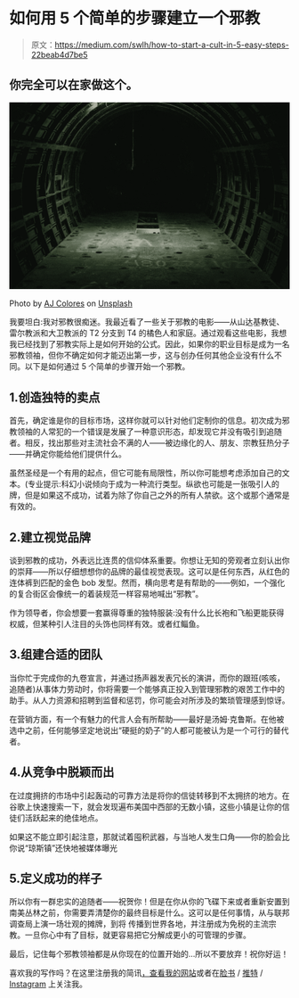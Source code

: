 # 如何用 5 个简单的步骤建立一个邪教

> 原文：<https://medium.com/swlh/how-to-start-a-cult-in-5-easy-steps-22beab4d7be5>

## 你完全可以在家做这个。

![](img/8990c3d412372c48e12ff82b06a6eaa3.png)

Photo by [AJ Colores](https://unsplash.com/@ajcolores?utm_source=medium&utm_medium=referral) on [Unsplash](https://unsplash.com?utm_source=medium&utm_medium=referral)

我要坦白:我对邪教很痴迷。我最近看了一些关于邪教的电影——从山达基教徒、雷尔教派和大卫教派的 T2 分支到 T4 的橘色人和家庭。通过观看这些电影，我想我已经找到了邪教实际上是如何开始的公式。因此，如果你的职业目标是成为一名邪教领袖，但你不确定如何才能迈出第一步，这与创办任何其他企业没有什么不同。以下是如何通过 5 个简单的步骤开始一个邪教。

## 1.创造独特的卖点

首先，确定谁是你的目标市场，这样你就可以针对他们定制你的信息。初次成为邪教领袖的人常犯的一个错误是发展了一种意识形态，却发现它并没有吸引到追随者。相反，找出那些对主流社会不满的人——被边缘化的人、朋友、宗教狂热分子——并确定你能给他们提供什么。

虽然圣经是一个有用的起点，但它可能有局限性，所以你可能想考虑添加自己的文本。(专业提示:科幻小说倾向于成为一种流行类型。纵欲也可能是一张吸引人的牌，但是如果这不成功，试着为除了你自己之外的所有人禁欲。这个或那个通常是有效的。

## 2.建立视觉品牌

谈到邪教的成功，外表远比连贯的信仰体系重要。你想让无知的旁观者立刻认出你的崇拜——所以仔细想想你的品牌的最佳视觉表现。这可以是任何东西，从红色的连体裤到匹配的金色 bob 发型。然而，横向思考是有帮助的——例如，一个强化的复合街区会像统一的着装规范一样容易地喊出“邪教”。

作为领导者，你会想要一套赢得尊重的独特服装:没有什么比长袍和飞船更能获得权威，但某种引人注目的头饰也同样有效。或者红鲻鱼。

## 3.组建合适的团队

当你忙于完成你的九卷宣言，并通过扬声器发表冗长的演讲，而你的跟班(咳咳，追随者)从事体力劳动时，你将需要一个能够真正投入到管理邪教的艰苦工作中的助手。从人力资源和招聘到监督和惩罚，你可能会对所涉及的繁琐管理感到惊讶。

在营销方面，有一个有魅力的代言人会有所帮助——最好是汤姆·克鲁斯。在他被选中之前，任何能够坚定地说出“硬挺的奶子”的人都可能被认为是一个可行的替代者。

## 4.从竞争中脱颖而出

在过度拥挤的市场中引起轰动的可靠方法是将你的信徒转移到不太拥挤的地方。在谷歌上快速搜索一下，就会发现遍布美国中西部的无数小镇，这些小镇是让你的信徒们活跃起来的绝佳地点。

如果这不能立即引起注意，那就试着囤积武器，与当地人发生口角——你的脸会比你说“琼斯镇”还快地被媒体曝光

## 5.定义成功的样子

所以你有一群忠实的追随者——祝贺你！但是在你从你的飞碟下来或者重新安置到南美丛林之前，你需要弄清楚你的最终目标是什么。这可以是任何事情，从与联邦调查局上演一场壮观的摊牌，到将
传播到世界各地，并注册成为免税的主流宗教。一旦你心中有了目标，就更容易把它分解成更小的可管理的步骤。

最后，记住每个邪教领袖都是从你现在的位置开始的…所以不要放弃！祝你好运！

喜欢我的写作吗？在这里注册我的简讯[，查看](https://clairejharris.us18.list-manage.com/subscribe?u=77065344b7808dbc4d5c11773&id=5ee9813168)[我的网站](https://www.clairejharris.com/)或者在[脸书](https://www.facebook.com/clairejharriswriter) / [推特](https://twitter.com/Claire_J_Harris) / [Instagram](https://www.instagram.com/clairejharris_writer/) 上关注我。